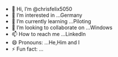 - 👋 Hi, I’m @chrisfelix5050
- 👀 I’m interested in ...Germany
- 🌱 I’m currently learning ...Piloting
- 💞️ I’m looking to collaborate on ...Windows
- 📫 How to reach me ...LinkedIn
- 😄 Pronouns: ...He,Him and I
- ⚡ Fun fact: ...

<!---
chrisfelix5050/chrisfelix5050 is a ✨ special ✨ repository because its `README.md` (this file) appears on your GitHub profile.
You can click the Preview link to take a look at your changes.
--->
